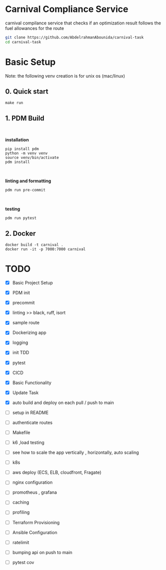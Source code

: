# Carnival Compliance Service

carnival compilance service that checks if an optimization result follows the fuel allowances for the route

```bash
git clone https://github.com/AbdelrahmanAbounida/carnival-task
cd carnival-task
```

# Basic Setup

Note: the following venv creation is for unix os (mac/linux)

## 0. Quick start

```
make run
```

## 1. PDM Build

<br />

**installation**

```
pip install pdm
python -m venv venv
source venv/bin/activate
pdm install
```

<br />

**linting and formatting**

```
pdm run pre-commit
```

<br />

**testing**

```
pdm run pytest
```

## 2. Docker

```
docker build -t carnival .
docker run -it -p 7000:7000 carnival
```

# TODO

- [x] Basic Project Setup
- [x] PDM init
- [x] precommit
- [x] linting >> black, ruff, isort
- [x] sample route
- [x] Dockerizing app
- [x] logging
- [x] init TDD
- [x] pytest
- [x] CICD
- [x] Basic Functionality
- [x] Update Task
- [x] auto build and deploy on each pull / push to main
- [ ] setup in README
- [ ] authenticate routes
- [ ] Makefile

- [ ] k6 ,load testing
- [ ] see how to scale the app vertically , horizontally, auto scaling
- [ ] k8s
- [ ] aws deploy (ECS, ELB, cloudfront, Fragate)
- [ ] nginx configuration
- [ ] promotheus , grafana
- [ ] caching
- [ ] profiling
- [ ] Terraform Provisioning
- [ ] Ansible Configuration
- [ ] ratelimit
- [ ] bumping api on push to main
- [ ] pytest cov
